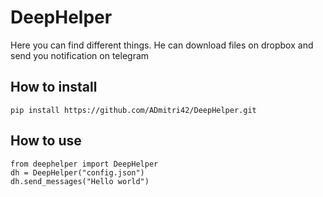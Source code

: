 # DeepHelper
Here you can find different things.
He can download files on dropbox and send you notification on telegram
## How to install
```{r, engine='bash', count_lines}
pip install https://github.com/ADmitri42/DeepHelper.git
```
## How to use
```{r, engine='python', count_lines}
from deephelper import DeepHelper
dh = DeepHelper("config.json")
dh.send_messages("Hello world")
```
